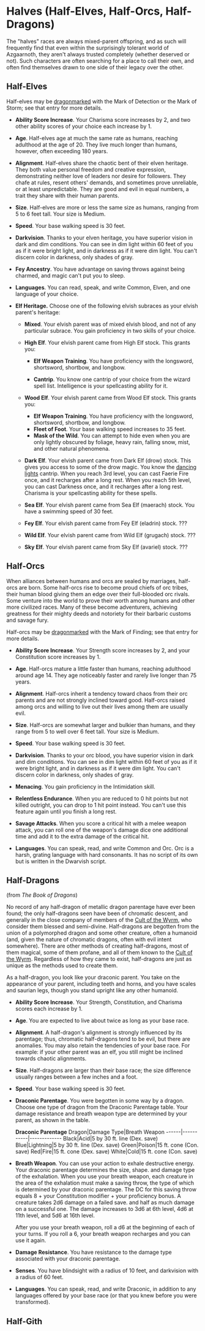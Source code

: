 # Halves (Half-Elves, Half-Orcs, Half-Dragons)
The "halves" races are always mixed-parent offspring, and as such will frequently find that even within the surprisingly tolerant world of Azgaarnoth, they aren't always trusted completely (whether deserved or not). Such characters are often searching for a place to call their own, and often find themselves drawn to one side of their legacy over the other.

## Half-Elves

Half-elves may be [dragonmarked](Dragonmarked.md) with the Mark of Detection or the Mark of Storm; see that entry for more details.

* **Ability Score Increase**. Your Charisma score increases by 2, and two other ability scores of your choice each increase by 1.

* **Age**. Half-elves age at much the same rate as humans, reaching adulthood at the age of 20. They live much longer than humans, however, often exceeding 180 years.

* **Alignment**. Half-elves share the chaotic bent of their elven heritage. They both value personal freedom and creative expression, demonstrating neither love of leaders nor desire for followers. They chafe at rules, resent others' demands, and sometimes prove unreliable, or at least unpredictable. They are good and evil in equal numbers, a trait they share with their human parents.

* **Size**. Half-elves are more or less the same size as humans, ranging from 5 to 6 feet tall. Your size is Medium.

* **Speed**. Your base walking speed is 30 feet.

* **Darkvision**. Thanks to your elven heritage, you have superior vision in dark and dim conditions. You can see in dim light within 60 feet of you as if it were bright light, and in darkness as if it were dim light. You can't discern color in darkness, only shades of gray.

* **Fey Ancestry**. You have advantage on saving throws against being charmed, and magic can't put you to sleep.

* **Languages**. You can read, speak, and write Common, Elven, and one language of your choice.

* **Elf Heritage.** Choose one of the following elvish subraces as your elvish parent's heritage:

  * **Mixed**. Your elvish parent was of mixed elvish blood, and not of any particular subrace. You gain proficiency in two skills of your choice.

  * **High Elf**. Your elvish parent came from High Elf stock. This grants you:
    * **Elf Weapon Training**. You have proficiency with the longsword, shortsword, shortbow, and longbow.

    * **Cantrip**. You know one cantrip of your choice from the wizard spell list. Intelligence is your spellcasting ability for it.


  * **Wood Elf**. Your elvish parent came from Wood Elf stock. This grants you:
    * **Elf Weapon Training**. You have proficiency with the longsword, shortsword, shortbow, and longbow.
    * **Fleet of Foot**. Your base walking speed increases to 35 feet.
    * **Mask of the Wild**. You can attempt to hide even when you are only lightly obscured by foliage, heavy rain, falling snow, mist, and other natural phenomena.

  * **Dark Elf**. Your elvish parent came from Dark Elf (drow) stock. This gives you access to some of the drow magic. You know the [dancing lights](https://www.dndbeyond.com/spells/dancing-lights) cantrip. When you reach 3rd level, you can cast Faerie Fire once, and it recharges after a long rest. When you reach 5th level, you can cast Darkness once, and it recharges after a long rest. Charisma is your spellcasting ability for these spells.

  * **Sea Elf**. Your elvish parent came from Sea Elf (maerach) stock. You have a swimming speed of 30 feet.

  * **Fey Elf**. Your elvish parent came from Fey Elf (eladrin) stock. ???

  * **Wild Elf**. Your elvish parent came from Wild Elf (grugach) stock. ???

  * **Sky Elf**. Your elvish parent came from Sky Elf (avariel) stock. ???


## Half-Orcs
When alliances between humans and orcs are sealed by marriages, half-orcs are born. Some half-orcs rise to become proud chiefs of orc tribes, their human blood giving them an edge over their full-blooded orc rivals. Some venture into the world to prove their worth among humans and other more civilized races. Many of these become adventurers, achieving greatness for their mighty deeds and notoriety for their barbaric customs and savage fury.

Half-orcs may be [dragonmarked](Dragonmarked.md) with the Mark of Finding; see that entry for more details.

* **Ability Score Increase**. Your Strength score increases by 2, and your Constitution score increases by 1.

* **Age**. Half-orcs mature a little faster than humans, reaching adulthood around age 14. They age noticeably faster and rarely live longer than 75 years.

* **Alignment**. Half-orcs inherit a tendency toward chaos from their orc parents and are not strongly inclined toward good. Half-orcs raised among orcs and willing to live out their lives among them are usually evil.

* **Size**. Half-orcs are somewhat larger and bulkier than humans, and they range from 5 to well over 6 feet tall. Your size is Medium.

* **Speed**. Your base walking speed is 30 feet.

* **Darkvision**. Thanks to your orc blood, you have superior vision in dark and dim conditions. You can see in dim light within 60 feet of you as if it were bright light, and in darkness as if it were dim light. You can't discern color in darkness, only shades of gray.

* **Menacing**. You gain proficiency in the Intimidation skill.

* **Relentless Endurance**. When you are reduced to 0 hit points but not killed outright, you can drop to 1 hit point instead. You can't use this feature again until you finish a long rest.

* **Savage Attacks**. When you score a critical hit with a melee weapon attack, you can roll one of the weapon's damage dice one additional time and add it to the extra damage of the critical hit.

* **Languages**. You can speak, read, and write Common and Orc. Orc is a harsh, grating language with hard consonants. It has no script of its own but is written in the Dwarvish script.


## Half-Dragons
(from *The Book of Dragons*)

No record of any half-dragon of metallic dragon parentage have ever been found; the only half-dragons seen have been of chromatic descent, and generally in the close company of members of the [Cult of the Wyrm](/Organizations/CultOfTheWyrm.md), who consider them blessed and semi-divine. Half-dragons are begotten from the union of a polymorphed dragon and some other creature, often a humanoid (and, given the nature of chromatic dragons, often with evil intent somewhere). There are other methods of creating half-dragons, most of them magical, some of them profane, and all of them known to the [Cult of the Wyrm](/Organizations/CultOfTheWyrm.md). Regardless of how they came to exist, half-dragons are just as unique as the methods used to create them. 

As a half-dragon, you look like your draconic parent. You take on the appearance of your parent, including teeth and horns, and you have scales and saurian legs, though you stand upright like any other humanoid.

* **Ability Score Increase**. Your Strength, Constitution, and Charisma scores each increase by 1.

* **Age**. You are expected to live about twice as long as your base race.

* **Alignment**. A half-dragon's alignment is strongly influenced by its parentage; thus, chromatic half-dragons tend to be evil, but there are anomalies. You may also retain the tendencies of your base race. For example: if your other parent was an elf, you still might be inclined towards chaotic alignments.

* **Size**. Half-dragons are larger than their base race; the size difference usually ranges between a few inches and a foot.

* **Speed**. Your base walking speed is 30 feet.

* **Draconic Parentage**. You were begotten in some way by a dragon. Choose one type of dragon from the Draconic Parentage table. Your damage resistance and breath weapon type are determined by your parent, as shown in the table.

  **Draconic Parentage**
  Dragon|Damage Type|Breath Weapon
  ------|-----------|-------------
  Black|Acid|5 by 30 ft. line (Dex. save)
  Blue|Lightning|5 by 30 ft. line (Dex. save)
  Green|Poison|15 ft. cone (Con. save)
  Red|Fire|15 ft. cone (Dex. save)
  White|Cold|15 ft. cone (Con. save)

* **Breath Weapon**. You can use your action to exhale destructive energy. Your draconic parentage determines the size, shape. and damage type of the exhalation. When you use your breath weapon, each creature in the area of the exhalation must make a saving throw, the type of which is determined by your draconic parentage. The DC for this saving throw equals 8 + your Constitution modifier + your
proficiency bonus. A creature takes 2d6 damage on a failed save. and half as much damage on a successful one. The damage increases to 3d6 at 6th level, 4d6 at 11th level, and 5d6 at 16th level.

  After you use your breath weapon, roll a d6 at the beginning of each of your turns. If you roll a 6, your breath weapon recharges and you can use it again. 
  
* **Damage Resistance**. You have resistance to the damage type associated with your draconic parentage.

* **Senses**. You have blindsight with a radius of 10 feet, and darkvision with a radius of 60 feet.

* **Languages**. You can speak, read, and write Draconic, in addition to any languages offered by your base race (or that you knew before you were transformed).


## Half-Gith
